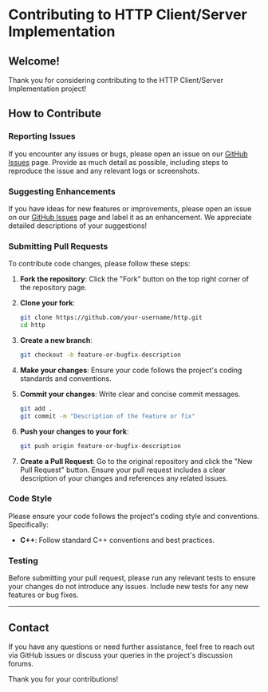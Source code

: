 # Contributing to HTTP Client/Server Implementation

## Welcome!

Thank you for considering contributing to the HTTP Client/Server Implementation project!

## How to Contribute

### Reporting Issues

If you encounter any issues or bugs, please open an issue on our [GitHub Issues](https://github.com/devRajeshThapa/http/issues) page. Provide as much detail as possible, including steps to reproduce the issue and any relevant logs or screenshots.

### Suggesting Enhancements

If you have ideas for new features or improvements, please open an issue on our [GitHub Issues](https://github.com/devRajeshThapa/http/issues) page and label it as an enhancement. We appreciate detailed descriptions of your suggestions!

### Submitting Pull Requests

To contribute code changes, please follow these steps:

1. **Fork the repository**: Click the "Fork" button on the top right corner of the repository page.
   
2. **Clone your fork**: 
   ```sh
   git clone https://github.com/your-username/http.git
   cd http
   ```

3. **Create a new branch**: 
   ```sh
   git checkout -b feature-or-bugfix-description
   ```

4. **Make your changes**: Ensure your code follows the project's coding standards and conventions.

5. **Commit your changes**: Write clear and concise commit messages.
   ```sh
   git add .
   git commit -m "Description of the feature or fix"
   ```

6. **Push your changes to your fork**: 
   ```sh
   git push origin feature-or-bugfix-description
   ```

7. **Create a Pull Request**: Go to the original repository and click the "New Pull Request" button. Ensure your pull request includes a clear description of your changes and references any related issues.

### Code Style

Please ensure your code follows the project's coding style and conventions. Specifically:

- **C++**: Follow standard C++ conventions and best practices.

### Testing

Before submitting your pull request, please run any relevant tests to ensure your changes do not introduce any issues. Include new tests for any new features or bug fixes.

---

## Contact

If you have any questions or need further assistance, feel free to reach out via GitHub issues or discuss your queries in the project's discussion forums.

Thank you for your contributions!
